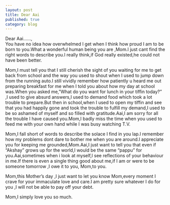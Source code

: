 ```yaml
---
layout: post
title: Dear Aai
published: true
category: blog
---
```


Dear Aai……,  
You have no idea how overwhelmed I get when I think how proud I am to be born to you.What a wonderful human being you are ,Mom.I just cant find the right words to describe you.I really think,if God really existed,he could not have been better.  

Mom,I must tell you that I still cherish the sight of you waiting for me to get back from school and the way you used to shout when I used to jump down from the running auto.I still vividly remember how patiently u heard me out preparing breakfast for me when I told you about how my day at school was.When you asked me,”What do you want for lunch in your tiffin today?” ,I used to give absurd answers,I used to demand food which took a lot trouble to prepare.But then in school,when I used to open my tiffin and see that you had happily gone and took the trouble to fulfill my demand,I used to be so ashamed of myself and so filled with gratitude.Aai,I am sorry for all the trouble I have caused you.Mom,I badly miss the time when you used to feed me with your own hand while I was busy watching T.V.  

Mom,I fall short of words to describe the solace I find in you lap.I remember how my problems dont dare to bother me when you are around.I appreciate you for keeping me grounded,Mom.Aai,I just want to tell you that even if “Akshay” grows up for the world,I would be the same “pappu” for you.Aai,sometimes when i look at myself,I see reflections of your behaviour in me.If there is even a single thing good about me,if I am or were to be someone tomorrow ,I owe it to you, Mom,to you.  

Mom,this Mother’s day ,I just want to let you know Mom,every moment I crave for your immaculate love and care.I am pretty sure whatever I do for you ,I will not be able to pay off your debt.  

Mom,I simply love you so much.  
